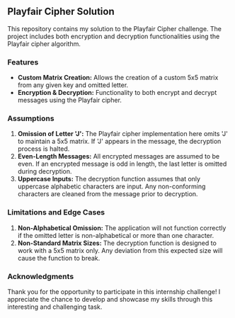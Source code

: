## Playfair Cipher Solution

This repository contains my solution to the Playfair Cipher challenge. The project includes both encryption and decryption functionalities using the Playfair cipher algorithm. 

### Features
- **Custom Matrix Creation:** Allows the creation of a custom 5x5 matrix from any given key and omitted letter.
- **Encryption & Decryption:** Functionality to both encrypt and decrypt messages using the Playfair cipher.

### Assumptions
1. **Omission of Letter 'J':** The Playfair cipher implementation here omits 'J' to maintain a 5x5 matrix. If 'J' appears in the message, the decryption process is halted.
2. **Even-Length Messages:** All encrypted messages are assumed to be even. If an encrypted message is odd in length, the last letter is omitted during decryption.
3. **Uppercase Inputs:** The decryption function assumes that only uppercase alphabetic characters are input. Any non-conforming characters are cleaned from the message prior to decryption.

### Limitations and Edge Cases
1. **Non-Alphabetical Omission:** The application will not function correctly if the omitted letter is non-alphabetical or more than one character.
2. **Non-Standard Matrix Sizes:** The decryption function is designed to work with a 5x5 matrix only. Any deviation from this expected size will cause the function to break.

### Acknowledgments
Thank you for the opportunity to participate in this internship challenge! I appreciate the chance to develop and showcase my skills through this interesting and challenging task.

